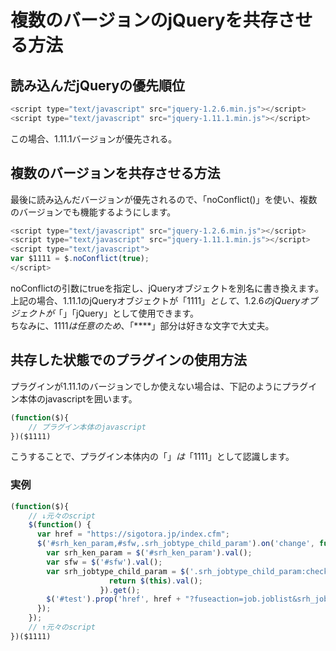 # 複数のバージョンのjQueryを共存させる方法

## 読み込んだjQueryの優先順位

```Javascript
<script type="text/javascript" src="jquery-1.2.6.min.js"></script>
<script type="text/javascript" src="jquery-1.11.1.min.js"></script>
```

この場合、1.11.1バージョンが優先される。

## 複数のバージョンを共存させる方法
最後に読み込んだバージョンが優先されるので、「noConflict()」を使い、複数のバージョンでも機能するようにします。

```Javascript
<script type="text/javascript" src="jquery-1.2.6.min.js"></script>
<script type="text/javascript" src="jquery-1.11.1.min.js"></script>
<script type="text/javascript">    
var $1111 = $.noConflict(true);
</script>
```

noConflictの引数にtrueを指定し、jQueryオブジェクトを別名に書き換えます。  
上記の場合、1.11.1のjQueryオブジェクトが「$1111」として、1.2.6のjQueryオブジェクトが「$」「jQuery」として使用できます。  
ちなみに、$1111は任意のため、$「****」部分は好きな文字で大丈夫。

## 共存した状態でのプラグインの使用方法
プラグインが1.11.1のバージョンでしか使えない場合は、下記のようにプラグイン本体のjavascriptを囲います。

```Javascript
(function($){
    // プラグイン本体のjavascript
})($1111)
```

こうすることで、プラグイン本体内の「$」は「$1111」として認識します。  

### 実例
```Javascript
(function($){
    // ↓元々のscript
    $(function() {
      var href = "https://sigotora.jp/index.cfm";
      $('#srh_ken_param,#sfw,.srh_jobtype_child_param').on('change', function() {
        var srh_ken_param = $('#srh_ken_param').val();
        var sfw = $('#sfw').val();
        var srh_jobtype_child_param = $('.srh_jobtype_child_param:checked').map(function() {
                      return $(this).val();
                    }).get();
        $('#test').prop('href', href + "?fuseaction=job.joblist&srh_jobtype_param=5&srh_ken_param=" + srh_ken_param + "&sfw=" + sfw + "&srh_jobtype_child_param=" + srh_jobtype_child_param);
      });
    });
    // ↑元々のscript
})($1111)
```
